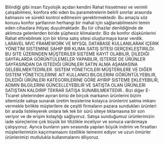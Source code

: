 Bilindiği gibi insan fizyolojik açıdan kendini Rahat hissetmesi ve verimli çalışabilmesi, konfora etki eden bu parametrelerin belirli sınırlar arasında kalmasını ve sürekli kontrol edilmesini gerektirmektedir. Bu amaçla söz konusu konfor şartlarının herhangi bir mahal için sağlanabilmesini temin eden cihazlara ihtiyaç duyulmaktadır. Bu tür cihazlar denildiğinde de aklımıza gelenlerden biride şüphesiz klimalardır. Biz de konfor düşkünlerini Rahat ettirebilmek için bir klima satış sitesi oluşturmaya karar verdik. LARAVEL MVC FRAMEWORK VE MYSQL DATABASE KULLANILARAK IÇERIK YÖNETIM SISTEMINE SAHIP BIR KLIMA SATIŞ SITESI GERÇEKLEŞTIRILDI. BU SITE ÜZERINDEN MÜŞTERILER SISTEME KAYIT OLABILIR, DILEDIĞI SAYFALARDA GÖRÜNTÜLEMELER YAPABILIR, ISTERSE DE ÜRÜNLER SAYFASINDAN DA ISTEDIĞI ÜRÜNLERI SATIN ALMA AŞAMASINA GELEBILMEKTEDIRLER. SISTEM YÖNETICILERI MÜŞTERILERE VE DIĞER SISTEM YÖNETICILERINE AIT KULLANICI BILGILERINI GÖRÜNTÜLYEBILIR, DILEDIĞI ÜRÜNLERI KATEGORILERINE GÖRE AYIRIP SISTEME EKLEYEBILIR, ADMIN BILGILERINI GÜNCELLEYEBILIR VE SATIŞTA OLAN ÜRÜNLERI SATIŞTAN KALDIRIP TEKRAR SATIŞA SUNABILMEKTEDIR.. Bizi diğer E-Ticaret sitelerinden ayıran birisi de birçok markanın ürünlerini bizim sitemizde satışa sunarak üretim tesislerine kolayca ürünlerini satma imkanı vermekle birlikte müşterilere de çeşitli firmaların pazara sundukları ürünleri bir arada listeleyerek onlara tek tek bir sürü siteye tıklamasına bir son veriyor ve de erişim kolaylığı sağlıyoruz. Satışa sunduğumuz ürünlerimizin iade süreçlerine çok büyük bir titizlikle inceliyor ve sonuca vardırmaya çalışıyoruz. Ayrıca bunların yanı sırasında yapılan büyük indirim ve fırsatları müşterilerimizin kaçırmamasını özellikle temenni ediyor ve uzun ömürler ürünlerimizi mutlulukla kullanmalarını diliyoruz.
